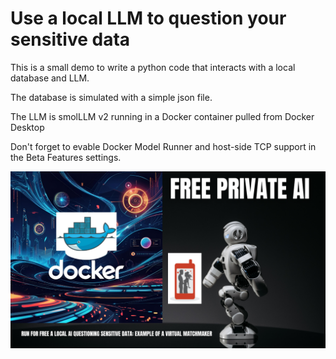 # Use a local LLM to question your sensitive data

This is a small demo to write a python code that interacts with a local database and LLM.

The database is simulated with a simple json file.

The LLM is smolLLM v2 running in a Docker container pulled from Docker Desktop

Don't forget to evable Docker Model Runner and host-side TCP support in the Beta Features settings. 

![Demo Thumbnail](data/yt_thumbnail.png)